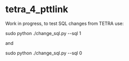 # tetra_4_pttlink

Work in progress, to test SQL changes from TETRA use:

sudo python ./change_sql.py --sql 1

and

sudo python ./change_sql.py --sql 0

